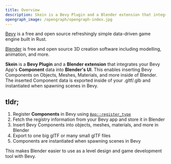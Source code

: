 ```yaml
---
title: Overview
description: Skein is a Bevy Plugin and a Blender extension that integrates your Bevy App's Component data into Blender's UI
opengraph_image: /opengraph/opengraph-index.jpg
---
```


[Bevy](https://bevyengine.org/) is a free and open source refreshingly simple data-driven game engine built in Rust.

[Blender](https://www.blender.org/) is free and open source 3D creation software including modelling, animation, and more.

**Skein** is a **Bevy Plugin** and a **Blender extension** that integrates your Bevy App's **Component** data into **Blender's UI**. This enables inserting Bevy Components on Objects, Meshes, Materials, and more inside of Blender. The inserted Component data is exported inside of your .gltf/.glb and instantiated when spawning scenes in Bevy.

## tldr;

1. Register **Components** in Bevy using [`App::register_type`](https://docs.rs/bevy/latest/bevy/prelude/struct.App.html#method.register_type)
1. Fetch the registry information from your Bevy app and store it in Blender
1. Insert Bevy Components into objects, meshes, materials, and more in Blender
1. Export to one big glTF or many small glTF files
1. Components are instantiated when spawning scenes in Bevy

This makes Blender easier to use as a level design and game development tool with Bevy.

<!-- ## Use Cases

TODO: link use cases

- Building levels as Blender scenes
- Applying physics colliders to Blender objects
- Marking materials in Blender for replacement using custom shaders in Bevy
- -->

